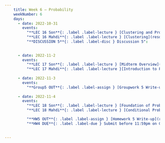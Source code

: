 ```yaml
---
    title: Week 6 – Probability
    weekNumber: 6
    days:
      - date: 2022-10-31
        events:
          "**LEC 16 Son**{: .label .label-lecture } [Clustering and Probability](resources/lecture/lec16_son.pdf)": 
          "**LEC 16 Mahdi**{: .label .label-lecture } [Clustering](resources/lecture/lec16_mahdi.pdf), [Annotated](resources/lecture/lec16_mahdi_annotated.pdf), [Code](https://datahub.ucsd.edu/user/msoleymani/notebooks/public/msoleymani/lec16/lec16.ipynb)": 
          "**DISCUSSION 5**{: .label .label-disc } Discussion 5":
           
          
      - date: 2022-11-2
        events:
          "**LEC 17 Son**{: .label .label-lecture } [Midterm Overview](resources/lecture/lec17_son.pdf)":
          "**LEC 17 Mahdi**{: .label .label-lecture }[Introduction to Probability](resources/lecture/lec17_mahdi.pdf), [Annotated](resources/lecture/lec17_mahdi_annotated.pdf)":
    
      - date: 2022-11-3
        events:
          "**Group5 OUT**{: .label .label-assign } [Groupwork 5 Write-up](resources/groupwork/gw5.pdf)":
      
      - date: 2022-11-4
        events:
          "**LEC 18 Son**{: .label .label-lecture } [Foundation of Probability](resources/lecture/lec18_son.pdf)":
          "**LEC 18 Mahdi**{: .label .label-lecture } [Conditional Probability](resources/lecture/lec18_mahdi.pdf), [Annotated](resources/lecture/lec18_mahdi_annotated.pdf)":

          "**HW5 OUT**{: .label .label-assign } [Homework 5 Write-up](resources/homework/hw5.pdf)":
          "**HW4 DUE**{: .label .label-due } Submit before 11:59pm on Gradescope" :
          
            
---
```

